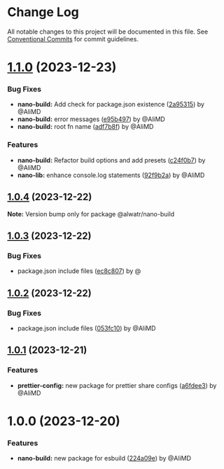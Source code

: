 # Change Log

All notable changes to this project will be documented in this file.
See [Conventional Commits](https://conventionalcommits.org) for commit guidelines.

# [1.1.0](https://github.com/Alwatr/nanolib/compare/@alwatr/nano-build@1.0.4...@alwatr/nano-build@1.1.0) (2023-12-23)

### Bug Fixes

* **nano-build:** Add check for package.json existence ([2a95315](https://github.com/Alwatr/nanolib/commit/2a95315b069644737d170195d8dc6f415407fa15)) by @AliMD
* **nano-build:** error messages ([e95b497](https://github.com/Alwatr/nanolib/commit/e95b4970e6faeb3f600cefb7246233d45b102c37)) by @AliMD
* **nano-build:** root fn name ([adf7b8f](https://github.com/Alwatr/nanolib/commit/adf7b8f4c2b71b528279d26fe5609cfde7095197)) by @AliMD

### Features

* **nano-build:** Refactor build options and add presets ([c24f0b7](https://github.com/Alwatr/nanolib/commit/c24f0b79f34167cfbb5f769dbb2de981ca377a9f)) by @AliMD
* **nano-lib:** enhance console.log statements ([92f9b2a](https://github.com/Alwatr/nanolib/commit/92f9b2a84035e4d1d92480d692e06426f9e2d371)) by @AliMD

## [1.0.4](https://github.com/Alwatr/nanolib/compare/@alwatr/nano-build@1.0.3...@alwatr/nano-build@1.0.4) (2023-12-22)

**Note:** Version bump only for package @alwatr/nano-build

## [1.0.3](https://github.com/Alwatr/nanolib/compare/@alwatr/nano-build@1.0.2...@alwatr/nano-build@1.0.3) (2023-12-22)

### Bug Fixes

* package.json include files ([ec8c807](https://github.com/Alwatr/nanolib/commit/ec8c8075ea88d669a84037077b01f92f6ea078f1)) by @

## [1.0.2](https://github.com/Alwatr/nanolib/compare/@alwatr/nano-build@1.0.1...@alwatr/nano-build@1.0.2) (2023-12-22)

### Bug Fixes

* package.json include files ([053fc10](https://github.com/Alwatr/nanolib/commit/053fc10b518038647136db9ada2433e27ecb2e63)) by @AliMD

## [1.0.1](https://github.com/Alwatr/nanolib/compare/@alwatr/nano-build@1.0.0...@alwatr/nano-build@1.0.1) (2023-12-21)

### Features

* **prettier-config:** new package for prettier share configs ([a6fdee3](https://github.com/Alwatr/nanolib/commit/a6fdee34591abb1d19e7ea7e431bd6624e2ea6d4)) by @AliMD

# 1.0.0 (2023-12-20)

### Features

- **nano-build:** new package for esbuild ([224a09e](https://github.com/Alwatr/nanolib/commit/224a09e9e20c0b8b1ff1de3c224ef84ee2be1f5b)) by @AliMD
